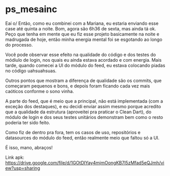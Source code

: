 # ps_mesainc

Eaí o/
Então, como eu combinei com a Mariana, eu estaria enviando esse case até quinta a noite. Bom, agora são 6h36 de sexta, mas ainda tá ok. Peço que tenha em mente que eu fiz esse projeto basicamente na noite e madrugada de hoje, então minha energia mental foi se esgotando ao longo do processo. 

Você pode observar esse efeito na qualidade do código e dos testes do módiulo de login, nos quais eu ainda estava acordado e com energia. Mais tarde, quando comecei a UI do módulo do feed, eu estava colocando piadas no código uahsuahsuas.

Outros pontos que mostram a diferença de qualidade são os commits, que começaram pequenos e bons, e depois foram ficando cada vez mais caóticos conforme o sono vinha.

A parte do feed, que é meio que a principal, não está implementada (com a exceção dos destaques), e eu decidi enviar assim mesmo porque acredito que a qualidade da estrutura (aproveitei pra praticar o Clean Dart), do módulo de login e dos seus testes unitários demonstram bem como o resto poderia ter sido feito.

Como fiz de dentro pra fora, tem os casos de uso, repositórios e datasources do módulo do feed, então realmente meio que faltou só a UI.

É isso, mano, abraços!

Link apk: https://drive.google.com/file/d/1GOtDIYay4mjmOongKB7l5zMfad5eQJmh/view?usp=sharing
